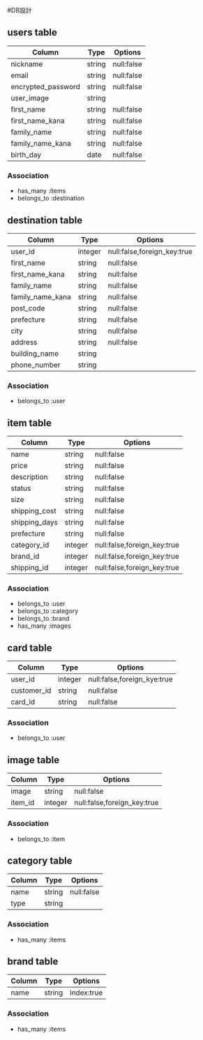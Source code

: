 #DB設計

## users table
|Column               | Type        | Options       |
|---------------------|-------------|---------------|
|nickname             |string       |null:false     |
|email                |string       |null:false     |
|encrypted_password   |string       |null:false     |
|user_image           |string       |               |
|first_name           |string       |null:false     |
|first_name_kana      |string       |null:false     |
|family_name          |string       |null:false     |
|family_name_kana     |string       |null:false     |
|birth_day            |date         |null:false     |

### Association
* has_many :items 
* belongs_to :destination 

## destination table
|Column               |Type         |Options                    |
|---------------------|-------------|---------------------------|
|user_id              |integer      |null:false,foreign_key:true|
|first_name           |string       |null:false                 |
|first_name_kana      |string       |null:false                 |
|family_name          |string       |null:false                 |
|family_name_kana     |string       |null:false                 |
|post_code            |string       |null:false                 |
|prefecture           |string       |null:false                 |
|city                 |string       |null:false                 |
|address              |string       |null:false                 |
|building_name        |string       |                           |
|phone_number         |string       |                           |

### Association
* belongs_to :user

## item table
|Column               |Type         |Options                    |
|---------------------|-------------|---------------------------|
|name                 |string       |null:false                 |
|price                |string       |null:false                 |
|description          |string       |null:false                 |
|status               |string       |null:false                 |
|size                 |string       |null:false                 |
|shipping_cost        |string       |null:false                 |
|shipping_days        |string       |null:false                 |
|prefecture           |string       |null:false                 |
|category_id          |integer      |null:false,foreign_key:true|
|brand_id             |integer      |null:false,foreign_key:true|
|shipping_id          |integer      |null:false,foreign_key:true|

### Association
* belongs_to :user
* belongs_to :category
* belongs_to :brand
* has_many :images

## card table
|Column              |Type          |Options                    |
|--------------------|--------------|---------------------------|
|user_id             |integer       |null:false,foreign_kye:true|
|customer_id         |string        |null:false                 |
|card_id             |string        |null:false                 |

### Association
* belongs_to :user


## image table
|Column              |Type          |Options                    |
|--------------------|--------------|---------------------------|
|image               |string        |null:false                 |
|item_id             |integer       |null:false,foreign_key:true|

### Association
* belongs_to :item

## category table
|Column             |Type           |Options                    |
|-------------------|---------------|---------------------------|
|name               |string         |null:false                 |
|type               |string         |                           |

### Association
* has_many :items

## brand table
|Column            |Type            |Options                   |
|------------------|----------------|--------------------------|
|name              |string          |index:true                |

### Association
* has_many :items